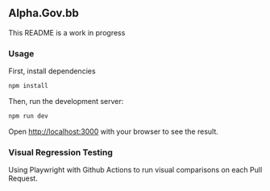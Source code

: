 ## Alpha.Gov.bb

This README is a work in progress

### Usage

First, install dependencies

```bash
npm install
```

Then, run the development server:

```bash
npm run dev
```

Open [http://localhost:3000](http://localhost:3000) with your browser to see the result.

### Visual Regression Testing

Using Playwright with Github Actions to run visual comparisons on each Pull Request.




